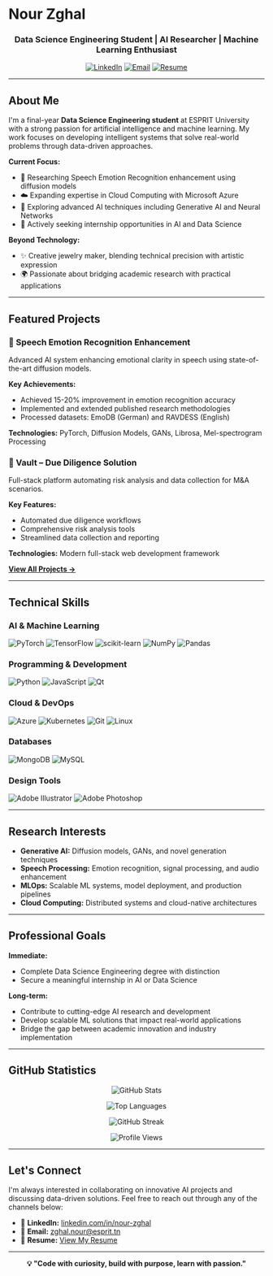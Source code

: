 # Nour Zghal

<div align="center">
  
### Data Science Engineering Student | AI Researcher | Machine Learning Enthusiast

[![LinkedIn](https://img.shields.io/badge/LinkedIn-0077B5?style=for-the-badge&logo=linkedin&logoColor=white)](https://linkedin.com/in/nour-zghal)
[![Email](https://img.shields.io/badge/Email-D14836?style=for-the-badge&logo=gmail&logoColor=white)](mailto:zghal.nour@esprit.tn)
[![Resume](https://img.shields.io/badge/Resume-FF5722?style=for-the-badge&logo=adobe-acrobat-reader&logoColor=white)](https://flowcv.com/resume/bagwloa4cp)

</div>

---

## About Me

I'm a final-year **Data Science Engineering student** at ESPRIT University with a strong passion for artificial intelligence and machine learning. My work focuses on developing intelligent systems that solve real-world problems through data-driven approaches.

**Current Focus:**
- 🔬 Researching Speech Emotion Recognition enhancement using diffusion models
- ☁️ Expanding expertise in Cloud Computing with Microsoft Azure
- 🤖 Exploring advanced AI techniques including Generative AI and Neural Networks
- 💼 Actively seeking internship opportunities in AI and Data Science

**Beyond Technology:**
- ✨ Creative jewelry maker, blending technical precision with artistic expression
- 🌍 Passionate about bridging academic research with practical applications

---

## Featured Projects

### 🎵 Speech Emotion Recognition Enhancement
Advanced AI system enhancing emotional clarity in speech using state-of-the-art diffusion models.

**Key Achievements:**
- Achieved 15-20% improvement in emotion recognition accuracy
- Implemented and extended published research methodologies
- Processed datasets: EmoDB (German) and RAVDESS (English)

**Technologies:** PyTorch, Diffusion Models, GANs, Librosa, Mel-spectrogram Processing

### 🏢 Vault – Due Diligence Solution
Full-stack platform automating risk analysis and data collection for M&A scenarios.

**Key Features:**
- Automated due diligence workflows
- Comprehensive risk analysis tools
- Streamlined data collection and reporting

**Technologies:** Modern full-stack web development framework

[**View All Projects →**](https://github.com/nourzghal2?tab=repositories)

---

## Technical Skills

### AI & Machine Learning
![PyTorch](https://img.shields.io/badge/PyTorch-EE4C2C?style=flat-square&logo=pytorch&logoColor=white)
![TensorFlow](https://img.shields.io/badge/TensorFlow-FF6F00?style=flat-square&logo=tensorflow&logoColor=white)
![scikit-learn](https://img.shields.io/badge/scikit--learn-F7931E?style=flat-square&logo=scikit-learn&logoColor=white)
![NumPy](https://img.shields.io/badge/NumPy-013243?style=flat-square&logo=numpy&logoColor=white)
![Pandas](https://img.shields.io/badge/Pandas-150458?style=flat-square&logo=pandas&logoColor=white)

### Programming & Development
![Python](https://img.shields.io/badge/Python-3776AB?style=flat-square&logo=python&logoColor=white)
![JavaScript](https://img.shields.io/badge/JavaScript-F7DF1E?style=flat-square&logo=javascript&logoColor=black)
![Qt](https://img.shields.io/badge/Qt-41CD52?style=flat-square&logo=qt&logoColor=white)

### Cloud & DevOps
![Azure](https://img.shields.io/badge/Azure-0078D4?style=flat-square&logo=microsoft-azure&logoColor=white)
![Kubernetes](https://img.shields.io/badge/Kubernetes-326CE5?style=flat-square&logo=kubernetes&logoColor=white)
![Git](https://img.shields.io/badge/Git-F05032?style=flat-square&logo=git&logoColor=white)
![Linux](https://img.shields.io/badge/Linux-FCC624?style=flat-square&logo=linux&logoColor=black)

### Databases
![MongoDB](https://img.shields.io/badge/MongoDB-47A248?style=flat-square&logo=mongodb&logoColor=white)
![MySQL](https://img.shields.io/badge/MySQL-4479A1?style=flat-square&logo=mysql&logoColor=white)

### Design Tools
![Adobe Illustrator](https://img.shields.io/badge/Illustrator-FF9A00?style=flat-square&logo=adobe-illustrator&logoColor=white)
![Adobe Photoshop](https://img.shields.io/badge/Photoshop-31A8FF?style=flat-square&logo=adobe-photoshop&logoColor=white)

---

## Research Interests

- **Generative AI:** Diffusion models, GANs, and novel generation techniques
- **Speech Processing:** Emotion recognition, signal processing, and audio enhancement
- **MLOps:** Scalable ML systems, model deployment, and production pipelines
- **Cloud Computing:** Distributed systems and cloud-native architectures

---

## Professional Goals

**Immediate:**
- Complete Data Science Engineering degree with distinction
- Secure a meaningful internship in AI or Data Science

**Long-term:**
- Contribute to cutting-edge AI research and development
- Develop scalable ML solutions that impact real-world applications
- Bridge the gap between academic innovation and industry implementation

---

## GitHub Statistics

<div align="center">
  
![GitHub Stats](https://github-readme-stats.vercel.app/api?username=nourzghal2&show_icons=true&theme=default&include_all_commits=true&count_private=true&hide_border=true)

![Top Languages](https://github-readme-stats.vercel.app/api/top-langs/?username=nourzghal2&layout=compact&langs_count=8&theme=default&hide_border=true)

![GitHub Streak](https://github-readme-streak-stats.herokuapp.com/?user=nourzghal2&theme=default&hide_border=true)

![Profile Views](https://komarev.com/ghpvc/?username=nourzghal2&color=blue&style=flat-square)

</div>

---

## Let's Connect

I'm always interested in collaborating on innovative AI projects and discussing data-driven solutions. Feel free to reach out through any of the channels below:

- 💼 **LinkedIn:** [linkedin.com/in/nour-zghal](https://linkedin.com/in/nour-zghal)
- 📧 **Email:** zghal.nour@esprit.tn
- 📄 **Resume:** [View My Resume](https://flowcv.com/resume/bagwloa4cp)

---

<div align="center">

**💡 "Code with curiosity, build with purpose, learn with passion."**

</div>
